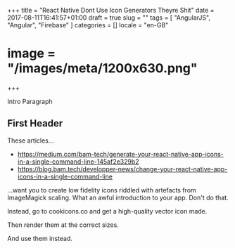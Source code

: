 +++
title = "React Native Dont Use Icon Generators Theyre Shit"
date = 2017-08-11T16:41:57+01:00
draft = true
slug = ""
tags = [ "AngularJS", "Angular", "Firebase" ]
categories = []
locale = "en-GB"
# image = "/images/meta/1200x630.png"
+++

Intro Paragraph

<!--more-->

## First Header


These articles...

* https://medium.com/bam-tech/generate-your-react-native-app-icons-in-a-single-command-line-145af2e329b2
* https://blog.bam.tech/developper-news/change-your-react-native-app-icons-in-a-single-command-line

...want you to create low fidelity icons riddled with artefacts from ImageMagick scaling. What an awful introduction to your app. Don't do that.

Instead, go to cookicons.co and get a high-quality vector icon made.

Then render them at the correct sizes.

And use them instead.
